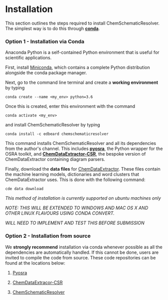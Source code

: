 # Installation

This section outlines the steps required to install ChemSchematicResolver. The simplest way is to do this through [**conda**](https://docs.conda.io/en/latest). 

### Option 1 - Installation via Conda

Anaconda Python is a self-contained Python environment that is useful for scientific applications.

First, install [Miniconda](https://docs.conda.io/en/latest/miniconda.html), which contains a complete Python distribution alongside the conda package manager.

Next, go to the command line terminal and create a **working environment** by typing

    conda create --name <my_env> python=3.6
    
Once this is created, enter this environment with the command

    conda activate <my_env>

and install ChemSchematicResolver by typing

    conda install -c edbeard chemschematicresolver
    
This command installs ChemSchematicResolver and all its dependencies from the author's channel.
This includes [**pyosra**](https://github.com/edbeard/pyosra), the Python wrapper for the OSRA toolkit, and [**ChemDataExtractor-CSR**](https://github.com/edbeard/chemdataextractor-csr), the bespoke version of ChemDataExtractor containing diagram parsers.

Finally, download the **data files** for [ChemDataExtractor](http://chemdataextractor.org). These files contain the machine learning models, dictionaries and word clusters that ChemDataExtractor uses. This is done with the following command:

    cde data download
    
*This method of installation is currently supported on ubuntu machines only*

*NOTE: THIS WILL BE EXTENDED TO WINDOWS AND MAC OS X AND OTHER LINUX FLAVOURS USING CONDA CONVERT.*

*WILL NEED TO IMPLEMENT AND TEST THIS BEFORE SUBMISSION*

### Option 2 - Installation from source

We **strongly recommend** installation via conda whenever possible as all the dependencies are automatically handled. 
If this cannot be done, users are invited to compile the code from source. These code repositories can be found at the locations below:

1. [Pyosra](https://github.com/edbeard/pyosra)

2. [ChemDataExtracor-CSR](https://github.com/edbeard/chemdataextractor-csr)

3. [ChemSchematicResolver](https://github.com/edbeard/ChemSchematicResolver)
